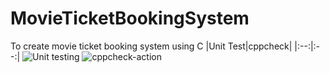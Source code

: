# MovieTicketBookingSystem
To create movie ticket booking system using C
|Unit Test|cppcheck|
|:--:|:--:|
![Unit testing](https://github.com/stepin104679/MovieTicketBookingSystem/workflows/Unit%20testing/badge.svg)
![cppcheck-action](https://github.com/stepin104679/MovieTicketBookingSystem/workflows/cppcheck-action/badge.svg?branch=main)
